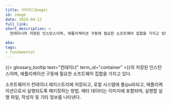 ```yaml
---
title: 이미지(Image)
id: image
date: 2018-04-12
full_link: 
short_description: >
  컨테이너의 저장된 인스턴스이며, 애플리케이션 구동에 필요한 소프트웨어 집합을 가지고 있다.

aka: 
tags:
- fundamental
---
```

 {{< glossary_tooltip text="컨테이너" term_id="container" >}}의 저장된 인스턴스이며, 애플리케이션 구동에 필요한 소프트웨어 집합을 가지고 있다.

<!--more--> 

소프트웨어가 컨테이너 레지스트리에 저장되고, 로컬 시스템에 풀(pull)되고, 애플리케이션으로서 실행되도록 패키징하는 방법. 메타 데이터는 이미지에 포함되며, 실행할 실행 파일, 작성자 및 기타 정보를 나타낸다.

